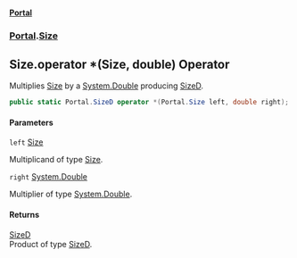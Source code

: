 #### [Portal](index.md 'index')
### [Portal](Portal.md 'Portal').[Size](Size.md 'Portal.Size')

## Size.operator *(Size, double) Operator

Multiplies [Size](Size.md 'Portal.Size') by a [System.Double](https://docs.microsoft.com/en-us/dotnet/api/System.Double 'System.Double') producing [SizeD](SizeD.md 'Portal.SizeD').

```csharp
public static Portal.SizeD operator *(Portal.Size left, double right);
```
#### Parameters

<a name='Portal.Size.op_Multiply(Portal.Size,double).left'></a>

`left` [Size](Size.md 'Portal.Size')

Multiplicand of type [Size](Size.md 'Portal.Size').

<a name='Portal.Size.op_Multiply(Portal.Size,double).right'></a>

`right` [System.Double](https://docs.microsoft.com/en-us/dotnet/api/System.Double 'System.Double')

Multiplier of type [System.Double](https://docs.microsoft.com/en-us/dotnet/api/System.Double 'System.Double').

#### Returns
[SizeD](SizeD.md 'Portal.SizeD')  
Product of type [SizeD](SizeD.md 'Portal.SizeD').